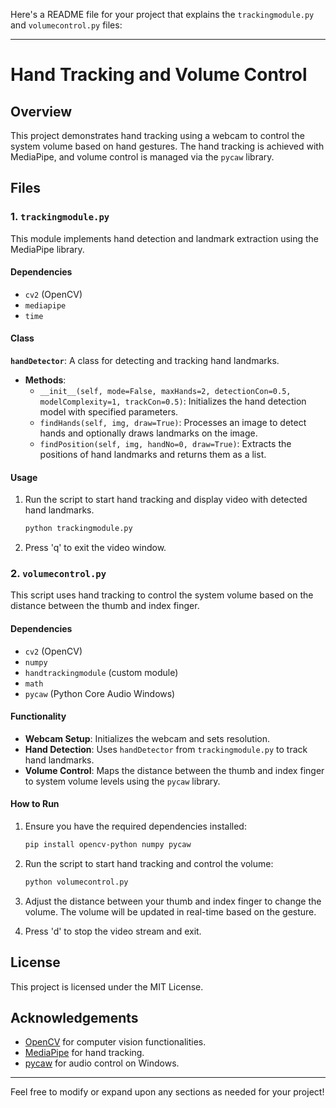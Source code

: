 Here's a README file for your project that explains the `trackingmodule.py` and `volumecontrol.py` files:

---

# Hand Tracking and Volume Control

## Overview

This project demonstrates hand tracking using a webcam to control the system volume based on hand gestures. The hand tracking is achieved with MediaPipe, and volume control is managed via the `pycaw` library.

## Files

### 1. `trackingmodule.py`

This module implements hand detection and landmark extraction using the MediaPipe library.

#### Dependencies

- `cv2` (OpenCV)
- `mediapipe`
- `time`

#### Class

**`handDetector`**: A class for detecting and tracking hand landmarks.

- **Methods**:
  - `__init__(self, mode=False, maxHands=2, detectionCon=0.5, modelComplexity=1, trackCon=0.5)`: Initializes the hand detection model with specified parameters.
  - `findHands(self, img, draw=True)`: Processes an image to detect hands and optionally draws landmarks on the image.
  - `findPosition(self, img, handNo=0, draw=True)`: Extracts the positions of hand landmarks and returns them as a list.

#### Usage

1. Run the script to start hand tracking and display video with detected hand landmarks.
    ```bash
    python trackingmodule.py
    ```

2. Press 'q' to exit the video window.

### 2. `volumecontrol.py`

This script uses hand tracking to control the system volume based on the distance between the thumb and index finger.

#### Dependencies

- `cv2` (OpenCV)
- `numpy`
- `handtrackingmodule` (custom module)
- `math`
- `pycaw` (Python Core Audio Windows)

#### Functionality

- **Webcam Setup**: Initializes the webcam and sets resolution.
- **Hand Detection**: Uses `handDetector` from `trackingmodule.py` to track hand landmarks.
- **Volume Control**: Maps the distance between the thumb and index finger to system volume levels using the `pycaw` library.

#### How to Run

1. Ensure you have the required dependencies installed:
    ```bash
    pip install opencv-python numpy pycaw
    ```

2. Run the script to start hand tracking and control the volume:
    ```bash
    python volumecontrol.py
    ```

3. Adjust the distance between your thumb and index finger to change the volume. The volume will be updated in real-time based on the gesture.

4. Press 'd' to stop the video stream and exit.

## License

This project is licensed under the MIT License.

## Acknowledgements

- [OpenCV](https://opencv.org/) for computer vision functionalities.
- [MediaPipe](https://mediapipe.dev/) for hand tracking.
- [pycaw](https://github.com/AndreMiras/pycaw) for audio control on Windows.

---

Feel free to modify or expand upon any sections as needed for your project!
